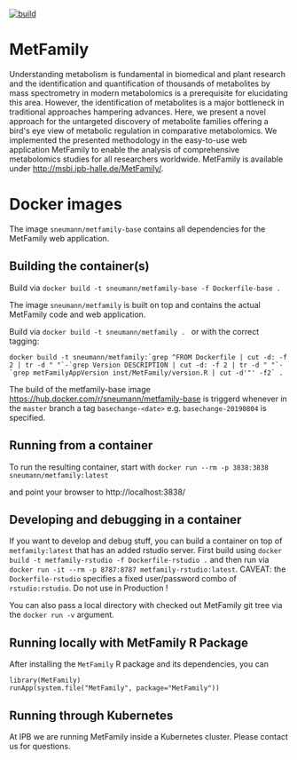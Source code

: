 [![build](https://github.com/ipb-halle/MetFamily/actions/workflows/build.yml/badge.svg)](https://github.com/ipb-halle/MetFamily/actions/workflows/build.yml)

# MetFamily
Understanding metabolism is fundamental in biomedical and plant research and the identification and quantification of thousands of metabolites by mass spectrometry in modern metabolomics is a prerequisite for elucidating this area. However, the identification of metabolites is a major bottleneck in traditional approaches hampering advances. Here, we present a novel approach for the untargeted discovery of metabolite families offering a bird's eye view of metabolic regulation in comparative metabolomics. We implemented the presented methodology in the easy-to-use web application MetFamily to enable the analysis of comprehensive metabolomics studies for all researchers worldwide.  MetFamily is available under http://msbi.ipb-halle.de/MetFamily/.

# Docker images
The image `sneumann/metfamily-base` contains all dependencies
for the MetFamily web application.

## Building the container(s)
Build via `docker build -t sneumann/metfamily-base -f Dockerfile-base . `

The image `sneumann/metfamily` is built on top and contains
the actual MetFamily code and web application.

Build via `docker build -t sneumann/metfamily . ` or with the correct tagging:
```
docker build -t sneumann/metfamily:`grep ^FROM Dockerfile | cut -d: -f 2 | tr -d " "`-`grep Version DESCRIPTION | cut -d: -f 2 | tr -d " "`-`grep metFamilyAppVersion inst/MetFamily/version.R | cut -d'"' -f2` .
```

The build of the metfamily-base image https://hub.docker.com/r/sneumann/metfamily-base is triggerd whenever in the `master` branch a tag `basechange-<date>` e.g. `basechange-20190804` is specified.

## Running from a container

To run the resulting container, start with
`docker run --rm -p 3838:3838 sneumann/metfamily:latest`

and point your browser to http://localhost:3838/

## Developing and debugging in a container

If you want to develop and debug stuff, you can build a container
on top of `metfamily:latest` that has an added rstudio server.
First build using `docker build -t metfamily-rstudio -f Dockerfile-rstudio .`
and then run via `docker run -it --rm -p 8787:8787 metfamily-rstudio:latest`.
CAVEAT: the `Dockerfile-rstudio` specifies a fixed user/password combo
of `rstudio:rstudio`. Do not use in Production !

You can also pass a local directory with checked out MetFamily git tree
via the `docker run -v` argument.

## Running locally with MetFamily R Package

After installing the `MetFamily` R package and its dependencies, you can
```
library(MetFamily)
runApp(system.file("MetFamily", package="MetFamily"))
```

## Running through Kubernetes

At IPB we are running MetFamily inside a Kubernetes cluster.
Please contact us for questions.
